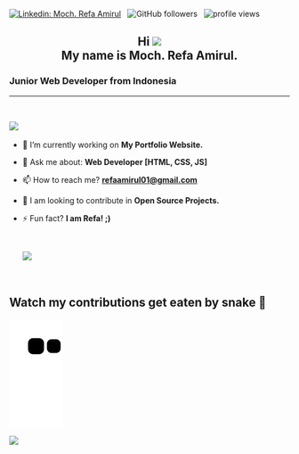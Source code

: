 <!-- banner -->
 
<div class="container" style="background-color:black ;">
<div class="banner"  style="display: flex;" style="text-align: center;" style="align-items: center;">

 <img width="100%" height="" src="https://indoanalytica.com/static/images/bannerr.gif" alt="">

</div>
</div>

[![Linkedin: Moch. Refa Amirul](https://img.shields.io/badge/-refa-red?style=flat-square&logo=Linkedin&logoColor=white&link=https://www.linkedin.com/in/moch-refa-amirul-202a19251/)](https://www.linkedin.com/in/moch-refa-amirul-202a19251/) &nbsp;
![GitHub followers](https://img.shields.io/github/followers/amajaying?label=Follow&style=social) &nbsp;
<img alt = "profile views" src="https://komarev.com/ghpvc/?username=amajaying&color=brightgreen">

<h2 style="text-align: center;">Hi <img src="https://github.com/TheDudeThatCode/TheDudeThatCode/blob/master/Assets/Hi.gif" width="29px"><br>My name is Moch. Refa Amirul.</h2>
<h3>Junior Web Developer from Indonesia</h3>
<hr>
<br>
<p><img src="https://img.shields.io/badge/Under%20Grad-KIIT%20'25-blue"/>
</p>

<!-- My Details -->
<p>
 
   <img align="right" width="45%" height="" src="https://blog.zoho.com/wp-content/uploads/2019/08/new-Converted.gif" alt="">
 
- 🌱 I’m currently working on **My Portfolio Website.**

- 💬 Ask me about: **Web Developer [HTML, CSS, JS]**

- 📫 How to reach me? **refaamirul01@gmail.com**

- 👀 I am looking to contribute in **Open Source Projects.**

- ⚡ Fun fact? **I am Refa! ;)**
    </p><br>
  <p><img src="https://img.shields.io/badge/Chief%20Editorial%2FEditor-CodeHolic's%20Point-red" /></p>
  <img width="45%" height="" src=https://www.web24zone.com/wp-content/uploads/2022/09/2c778e_89d09c380b7b4a09bcdbcb329c4734b3_mv2.gif" alt="">

    <!-- My Social Handles -->



## Watch my contributions get eaten by snake 🐍

<!-- Contribution Snake -->

![snake gif](https://github.com/amajaying/amajaying/blob/output/github-contribution-grid-snake.svg)

<!-- Footer -->

<img src="https://github.com/amajaying/amajaying/blob/main/Footer.jpg">
